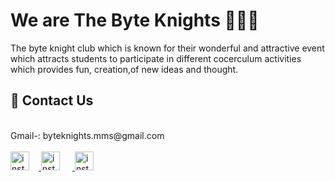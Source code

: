 # We are The Byte Knights 🙋🏻‍♂️

The byte knight club which is known for their wonderful and attractive event which attracts students to participate in
different cocerculum activities which provides fun, creation,of new ideas and thought.

## 📧 Contact Us
<br>
Gmail-: byteknights.mms@gmail.com
<br><br>
<a href="https://www.instagram.com/thebyteknights">
    <img src="https://thebyteknights.netlify.app/static/media/insta.0b1e5d05.svg" alt="instagram" height="30px" style="margin-right: 15px;">
</a>
<a href="https://www.facebook.com/profile.php?id=100069116769192">
    <img src="https://thebyteknights.netlify.app/static/media/fb.7900335b.svg" alt="instagram" height="30px" style="margin-right: 20px;">
</a>
<a href="https://www.youtube.com/channel/UCqDxCutv0nzcx0uZrFM76lA">
    <img src="https://thebyteknights.netlify.app/static/media/yt.c2a0f656.svg" alt="instagram" height="30px" style="margin-right: 20px;">
</a>

